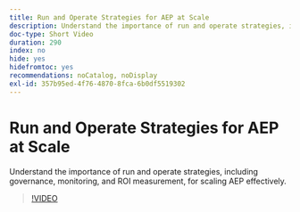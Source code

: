```yaml
---
title: Run and Operate Strategies for AEP at Scale
description: Understand the importance of run and operate strategies, including governance, monitoring, and ROI measurement, for scaling AEP effectively.
doc-type: Short Video
duration: 290
index: no
hide: yes
hidefromtoc: yes
recommendations: noCatalog, noDisplay
exl-id: 357b95ed-4f76-4870-8fca-6b0df5519302
---
```

# Run and Operate Strategies for AEP at Scale

Understand the importance of run and operate strategies, including governance, monitoring, and ROI measurement, for scaling AEP effectively.

<!-- 62_S655_3442541_289_run-and-operate-strategies-for-aep-at-scale -->
>[!VIDEO](https://video.tv.adobe.com/v/3458330/?learn=on&enablevpops=true)
